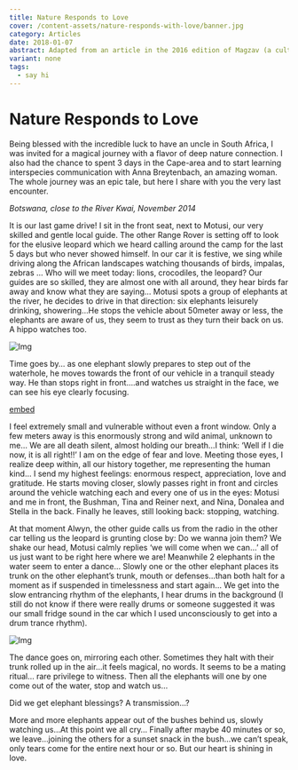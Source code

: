 ```yaml
---
title: Nature Responds to Love
cover: /content-assets/nature-responds-with-love/banner.jpg
category: Articles
date: 2018-01-07
abstract: Adapted from an article in the 2016 edition of Magzav (a cultural magazine in Auroville).
variant: none
tags:
  - say hi
---
```


# Nature Responds to Love

Being blessed with the incredible luck to have an uncle in South Africa, I was invited for a magical journey with a flavor of  deep nature connection.  I also had the chance to spent 3 days in the Cape-area and to start learning interspecies communication with Anna Breytenbach, an amazing woman. The whole journey was an epic tale, but here I share with you the very last encounter.

_Botswana, close to the River Kwai, November 2014_

It is our last game drive!  I sit in the front seat, next to Motusi, our very skilled and gentle local guide. The other Range Rover is setting off to look for the elusive leopard which we heard calling around the camp for the last 5 days but who never showed himself. In our car it is festive, we sing while driving along the African landscapes watching thousands of birds, impalas, zebras … Who will we meet today: lions, crocodiles, the leopard? Our guides are so skilled, they are almost one with all around, they hear birds far away and know what they are saying…  Motusi spots a group of elephants at the river, he decides to drive in that direction: six elephants leisurely drinking, showering…He stops the vehicle about 50meter away or less, the elephants are aware of us, they seem to trust as they turn their back on us. A hippo watches too.

![Img](/content-assets/nature-portraits/img23_600X263.jpg)

Time goes by… as one elephant slowly prepares to step out of the waterhole, he moves towards the front of our vehicle in a tranquil steady way. He than stops right in front….and watches us straight in the face, we can see his eye clearly focusing.

[embed](https://www.youtube.com/watch?v=EZsIXtjo7tM)

I feel extremely small and vulnerable without even a front window. Only a few meters away is this enormously strong and wild animal, unknown to me… We are all death silent, almost holding our breath…I think: ‘Well if I die now, it is all right!!’ I am on the edge of fear and love.  Meeting those eyes, I realize deep within, all our history together, me representing the human kind… I send my highest feelings:  enormous respect, appreciation, love and gratitude.  He starts moving closer, slowly passes right in front and circles around the vehicle watching each and every one of us in the eyes: Motusi and me in front, the Bushman, Tina and Reiner next, and Nina, Donalea and Stella in the back. Finally he leaves, still looking back: stopping, watching.

At that moment Alwyn, the other guide calls us from the radio in the other car telling us the leopard is grunting close by: Do we wanna join them?  We shake our head, Motusi calmly replies ‘we will come when we can…’ all of us just want to be right here where we are! Meanwhile 2 elephants in the water seem to enter a  dance… Slowly one or the other elephant places its trunk on the other elephant’s trunk, mouth or defenses…than both halt for a moment as if suspended in timelessness and start again…  We get into the slow entrancing rhythm of the elephants, I hear drums in the background (I still do not know if there were really drums or someone suggested it was our small fridge sound in the car which I used unconsciously to get into a drum trance rhythm).

![Img](/content-assets/nature-responds-with-love/img01_600X337.jpg)

The dance goes on, mirroring each other. Sometimes they halt with their trunk rolled up in the air…it feels magical, no words. It seems to be a mating ritual… rare privilege to witness. Then all the elephants will one by one come out of the water, stop and watch us…

Did we get elephant blessings? A transmission…? 

More and more elephants appear out of the bushes behind us, slowly watching us…At this point we all cry… Finally after maybe 40 minutes or so, we leave…joining the others for a sunset snack in the bush…we can’t speak, only tears come for the entire next hour or so. But our heart is shining in love.

